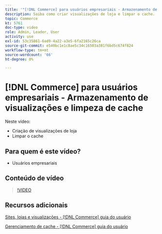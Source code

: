 ```yaml
---
title: '"[!DNL Commerce] para usuários empresariais - Armazenamento de visualizações e limpeza de cache"'
description: Saiba como criar visualizações de loja e limpar o cache.
topic: Commerce
kt: 5761
doc-type: video
role: Admin, Leader, User
activity: use
exl-id: 53c35861-6ad9-4a22-a3e5-6fa2165c26ca
source-git-commit: e540bc1e1c8ae5c34c16503a381f6bd5c674f824
workflow-type: tm+mt
source-wordcount: '66'
ht-degree: 0%

---
```


# [!DNL Commerce] para usuários empresariais - Armazenamento de visualizações e limpeza de cache

Neste vídeo:

- Criação de visualizações de loja
- Limpar o cache

## Para quem é este vídeo?

- Usuários empresariais

## Conteúdo de vídeo

>[!VIDEO](https://video.tv.adobe.com/v/35946?quality=12&learn=on)

## Recursos adicionais

[Sites, lojas e visualizações - [!DNL Commerce] guia do usuário](https://docs.magento.com/user-guide/stores/websites-stores-views.html)

[Gerenciamento de cache - [!DNL Commerce] guia do usuário](https://docs.magento.com/user-guide/system/cache-management.html)
